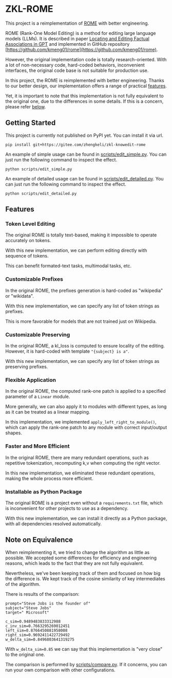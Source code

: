 # ZKL-ROME

This project is a reimplementation of [ROME](https://github.com/kmeng01/rome) with better engineering.

ROME (Rank-One Model Editing) is a method for editing large language models (LLMs).
It is described in paper [Locating and Editing Factual Associations in GPT](https://arxiv.org/abs/2202.05262)
and implemented in GitHub repository [https://github.com/kmeng01/rome](https://github.com/kmeng01/rome).

However, the original implementation code is totally research-oriented.
With a lot of non-necessary code, hard-coded behaviors, inconvenient interfaces,
the original code base is not suitable for production use.

In this project, the ROME is reimplemented with better engineering.
Thanks to our better design, our implementation offers a range of practical [features](#features).

Yet, it is important to note that this implementation is not fully equivalent to the original one,
due to the differences in some details. If this is a concern, please refer [below](#note-on-equivalence).

## Getting Started

This project is currently not published on PyPI yet.
You can install it via url.

```shell
pip install git+https://gitee.com/zhengkeli/zkl-knowedit-rome
```

An example of simple usage can be found in [scripts/edit_simple.py](scripts/edit_simple.py).
You can just run the following command to inspect the effect.

```shell
python scripts/edit_simple.py
```

An example of detailed usage can be found in [scripts/edit_detailed.py](scripts/edit_detailed.py).
You can just run the following command to inspect the effect.

```shell
python scripts/edit_detailed.py
```

## Features

### Token Level Editing

The original ROME is totally text-based, making it impossible to operate accurately on tokens.

With this new implementation, we can perform editing directly with sequence of tokens.

This can benefit formated-text tasks, multimodal tasks, etc.

### Customizable Prefixes

In the original ROME, the prefixes generation is hard-coded as "wikipedia" or "wikidata".

With this new implementation, we can specify any list of token strings as prefixes.

This is more favorable for models that are not trained just on Wikipedia.

### Customizable Preserving

In the original ROME, a kl_loss is computed to ensure locality of the editing.
However, it is hard-coded with template `"{subject} is a"`.

With this new implementation, we can specify any list of token strings as preserving prefixes.

### Flexible Application

In the original ROME, the computed rank-one patch is applied to a specified parameter of a `Linear` module.

More generally, we can also apply it to modules with different types,
as long as it can be treated as a linear mapping.

In this implementation, we implemented `apply_left_right_to_module()`,
which can apply the rank-one patch to any module with correct input/output shapes.

### Faster and More Efficient

In the original ROME, there are many redundant operations,
such as repetitive tokenization, recomputing k,v when computing the right vector.

In this new implementation, we eliminated these redundant operations,
making the whole process more efficient.

### Installable as Python Package

The original ROME is a project even without a `requirements.txt` file,
which is inconvenient for other projects to use as a dependency.

With this new implementation, we can install it directly as a Python package,
with all dependencies resolved automatically.

## Note on Equivalence

When reimplementing it, we tried to change the algorithm as little as possible.
We accepted some differences for efficiency and engineering reasons,
which leads to the fact that they are not fully equivalent.

Nevertheless, we've been keeping track of them and focused on how big the difference is.
We kept track of the cosine similarity of key intermediates of the algorithm.

There is results of the comparison:

```text
prompt="Steve Jobs is the founder of"
subject="Steve Jobs"
target=" Microsoft"

c_sim=0.9489483833312988
c_inv_sim=0.7663295269012451
left_sim=0.8766450881958008
right_sim=0.9692411422729492
w_delta_sim=0.8496803641319275
```

With `w_delta_sim=0.85` we can say that this implementation is "very close" to the original one.

The comparison is performed by [scripts/compare.py](scripts/compare.py).
If it concerns, you can run your own comparison with other configurations.
